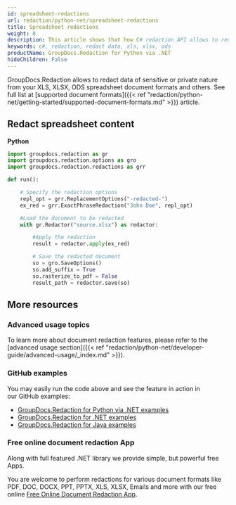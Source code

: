 ```yaml
---
id: spreadsheet-redactions
url: redaction/python-net/spreadsheet-redactions
title: Spreadsheet redactions
weight: 8
description: This article shows that how C# redaction API allows to redact data of sensitive or private nature from your XLS, XLSX, ODS spreadsheet document formats and others.
keywords: c#, redaction, redact data, xls, xlsx, ods 
productName: GroupDocs.Redaction for Python via .NET
hideChildren: False
---
```

GroupDocs.Redaction allows to redact data of sensitive or private nature from your XLS, XLSX, ODS spreadsheet document formats and others. See full list at [supported document formats]({{< ref "redaction/python-net/getting-started/supported-document-formats.md" >}}) article.

## Redact spreadsheet content

**Python**

```python
import groupdocs.redaction as gr
import groupdocs.redaction.options as gro
import groupdocs.redaction.redactions as grr

def run():

    # Specify the redaction options
    repl_opt = grr.ReplacementOptions("-redacted-")
    ex_red = grr.ExactPhraseRedaction("John Doe", repl_opt)

    #Load the document to be redacted
    with gr.Redactor("source.xlsx") as redactor:

        #Apply the redaction
        result = redactor.apply(ex_red)

        # Save the redacted document
        so = gro.SaveOptions()
        so.add_suffix = True
        so.rasterize_to_pdf = False
        result_path = redactor.save(so)
```

## More resources

### Advanced usage topics

To learn more about document redaction features, please refer to the [advanced usage section]({{< ref "redaction/python-net/developer-guide/advanced-usage/_index.md" >}}).

### GitHub examples

You may easily run the code above and see the feature in action in our GitHub examples:

*   [GroupDocs.Redaction for Python via .NET examples](https://github.com/groupdocs-redaction/GroupDocs.Redaction-for-Python-via-.NET)
*   [GroupDocs.Redaction for .NET examples](https://github.com/groupdocs-redaction/GroupDocs.Redaction-for-.NET)
*   [GroupDocs.Redaction for Java examples](https://github.com/groupdocs-redaction/GroupDocs.Redaction-for-Java)
    

### Free online document redaction App

Along with full featured .NET library we provide simple, but powerful free Apps.

You are welcome to perform redactions for various document formats like PDF, DOC, DOCX, PPT, PPTX, XLS, XLSX, Emails and more with our free online [Free Online Document Redaction App](https://products.groupdocs.app/redaction).
